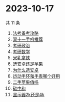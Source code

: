 # 2023-10-17

共 11 条

<!-- BEGIN -->
<!-- 最后更新时间 Tue Oct 17 2023 17:08:02 GMT+0800 (China Standard Time) -->

1. [法考备考攻略](https://www.zhihu.com/search?q=法考备考攻略)
1. [双十一手机推荐](https://www.zhihu.com/search?q=双十一手机推荐)
1. [考研政治](https://www.zhihu.com/search?q=考研政治)
1. [考研数学](https://www.zhihu.com/search?q=考研数学)
1. [米乳拿铁](https://www.zhihu.com/search?q=米乳拿铁)
1. [选安卓还是苹果](https://www.zhihu.com/search?q=选安卓还是苹果)
1. [为什么选安卓](https://www.zhihu.com/search?q=为什么选安卓)
1. [运动手环和手表哪个好用](https://www.zhihu.com/search?q=运动手环和手表哪个好用)
1. [二手苹果值吗](https://www.zhihu.com/search?q=二手苹果值吗)
1. [碳中和](https://www.zhihu.com/search?q=碳中和)
1. [显示器2k还是4k](https://www.zhihu.com/search?q=显示器2k还是4k)

<!-- END -->
